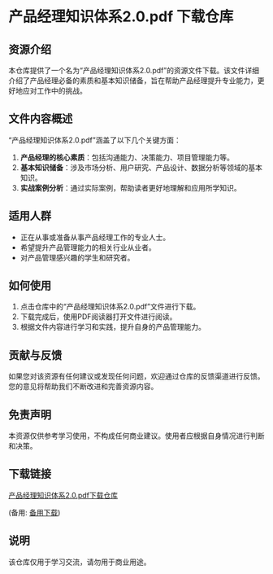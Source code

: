 # 产品经理知识体系2.0.pdf 下载仓库

## 资源介绍

本仓库提供了一个名为“产品经理知识体系2.0.pdf”的资源文件下载。该文件详细介绍了产品经理必备的素质和基本知识储备，旨在帮助产品经理提升专业能力，更好地应对工作中的挑战。

## 文件内容概述

“产品经理知识体系2.0.pdf”涵盖了以下几个关键方面：

1. **产品经理的核心素质**：包括沟通能力、决策能力、项目管理能力等。
2. **基本知识储备**：涉及市场分析、用户研究、产品设计、数据分析等领域的基本知识。
3. **实战案例分析**：通过实际案例，帮助读者更好地理解和应用所学知识。

## 适用人群

- 正在从事或准备从事产品经理工作的专业人士。
- 希望提升产品管理能力的相关行业从业者。
- 对产品管理感兴趣的学生和研究者。

## 如何使用

1. 点击仓库中的“产品经理知识体系2.0.pdf”文件进行下载。
2. 下载完成后，使用PDF阅读器打开文件进行阅读。
3. 根据文件内容进行学习和实践，提升自身的产品管理能力。

## 贡献与反馈

如果您对该资源有任何建议或发现任何问题，欢迎通过仓库的反馈渠道进行反馈。您的意见将帮助我们不断改进和完善资源内容。

## 免责声明

本资源仅供参考学习使用，不构成任何商业建议。使用者应根据自身情况进行判断和决策。

## 下载链接
[产品经理知识体系2.0.pdf下载仓库](https://pan.quark.cn/s/2da4c2fff357) 

(备用: [备用下载](https://pan.baidu.com/s/13MU-fW5rAaIYkISsTHLOSw?pwd=1234))

## 说明

该仓库仅用于学习交流，请勿用于商业用途。
